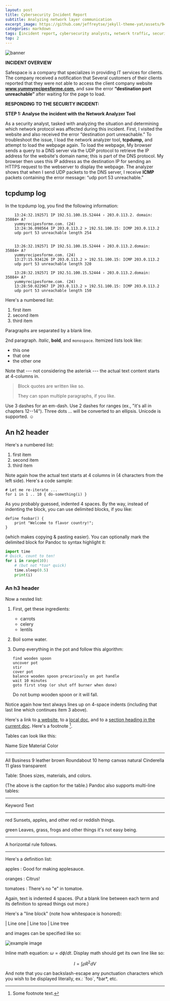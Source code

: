 ```yaml
---
layout: post
title: Cybersecurity Incident Report
subtitle: Analyzing network layer communication
excerpt_image: https://github.com/jeffreytse/jekyll-theme-yat/assets/9413601/2ed22d49-90b1-4f7e-8e8f-b77b21dee505
categories: markdown
tags: [incident report, cybersecurity analysts, network traffic, security risks, malicious traffic]
top: 2
---
```


![banner](https://github.com/jeffreytse/jekyll-theme-yat/assets/9413601/2ed22d49-90b1-4f7e-8e8f-b77b21dee505)

**INCIDENT OVERVIEW**

Safespace is a company that specializes in providing IT services for clients. The company received a notification that Several customers of their clients reported that they were not able to access the client company website **www.yummyrecipesforme.com,** and saw the error **“destination port unreachable”** after waiting for the page to load. 

**RESPONDING TO THE SECURITY INCIDENT:**

**STEP 1: Analyse the incident with the Network Analyzer Tool**

As a security analyst, tasked with analyzing the situation and determining which network protocol was affected during this incident. First, I visited the website and also received the error “destination port unreachable.” To troubleshoot the issue, I load the network analyzer tool, **tcpdump,** and attempt to load the webpage again. 
To load the webpage, My browser sends a query to a DNS server via the UDP protocol to retrieve the IP address for the website's domain name; this is part of the DNS protocol. My browser then uses this IP address as the destination IP for sending an HTTPS request to the webserver to display the webpage. The analyzer shows that when I send UDP packets to the DNS server, I receive **ICMP** packets containing the error message: “udp port 53 unreachable.” 


tcpdump log
------------

In the tcpdump log, you find the following information:

        13:24:32.192571 IP 192.51.100.15.52444 › 203.0.113.2. domain: 35084+ A?
        yummyrecipesforme.com. (24)
        13:24:36.098564 IP 203.0.113.2 > 192.51.100.15: ICMP 203.0.113.2
        udp port 53 unreachable length 254

        
        13:26:32.192571 IP 192.51.100.15.52444 › 203.0.113.2.domain: 35084+ A?
        yummyrecipesforme.com. (24)
        13:27:15.934126 IP 203.0.113.2 > 192.51.100.15: ICMP 203.0.113.2
        udp port 53 unreachable length 320

        13:28:32.192571 IP 192.51.100.15.52444 › 203.0.113.2.domain: 35084+ A?
        yummyrecipesforme.com. (24)
        13:28:50.022967 IP 203.0.113.2 > 192.51.100.15: ICMP 203.0.113.2
        udp port 53 unreachable length 150
        
      

Here's a numbered list:

 1. first item
 2. second item
 3. third item

Paragraphs are separated by a blank line.

2nd paragraph. *Italic*, **bold**, and `monospace`. Itemized lists
look like:

  * this one
  * that one
  * the other one

Note that --- not considering the asterisk --- the actual text
content starts at 4-columns in.

> Block quotes are
> written like so.
>
> They can span multiple paragraphs,
> if you like.

Use 3 dashes for an em-dash. Use 2 dashes for ranges (ex., "it's all
in chapters 12--14"). Three dots ... will be converted to an ellipsis.
Unicode is supported. ☺



An h2 header
------------

Here's a numbered list:

 1. first item
 2. second item
 3. third item
    

Note again how the actual text starts at 4 columns in (4 characters
from the left side). Here's a code sample:

    # Let me re-iterate ...
    for i in 1 .. 10 { do-something(i) }


As you probably guessed, indented 4 spaces. By the way, instead of
indenting the block, you can use delimited blocks, if you like:

~~~
define foobar() {
    print "Welcome to flavor country!";
}
~~~

(which makes copying & pasting easier). You can optionally mark the
delimited block for Pandoc to syntax highlight it:

~~~python
import time
# Quick, count to ten!
for i in range(10):
    # (but not *too* quick)
    time.sleep(0.5)
    print(i)
~~~



### An h3 header ###

Now a nested list:

 1. First, get these ingredients:

      * carrots
      * celery
      * lentils

 2. Boil some water.

 3. Dump everything in the pot and follow
    this algorithm:

        find wooden spoon
        uncover pot
        stir
        cover pot
        balance wooden spoon precariously on pot handle
        wait 10 minutes
        goto first step (or shut off burner when done)

    Do not bump wooden spoon or it will fall.

Notice again how text always lines up on 4-space indents (including
that last line which continues item 3 above).

Here's a link to [a website](http://foo.bar), to a [local
doc](local-doc.html), and to a [section heading in the current
doc](#an-h2-header). Here's a footnote [^1].

[^1]: Some footnote text.

Tables can look like this:

Name           Size  Material      Color
------------- -----  ------------  ------------
All Business      9  leather       brown
Roundabout       10  hemp canvas   natural
Cinderella       11  glass         transparent

Table: Shoes sizes, materials, and colors.

(The above is the caption for the table.) Pandoc also supports
multi-line tables:

--------  -----------------------
Keyword   Text
--------  -----------------------
red       Sunsets, apples, and
          other red or reddish
          things.

green     Leaves, grass, frogs
          and other things it's
          not easy being.
--------  -----------------------

A horizontal rule follows.

***

Here's a definition list:

apples
  : Good for making applesauce.

oranges
  : Citrus!

tomatoes
  : There's no "e" in tomatoe.

Again, text is indented 4 spaces. (Put a blank line between each
term and  its definition to spread things out more.)

Here's a "line block" (note how whitespace is honored):

| Line one
|   Line too
| Line tree

and images can be specified like so:

![example image](https://user-images.githubusercontent.com/9413601/123900693-1d9ebd00-d99c-11eb-8e9e-cf7879187606.png "An exemplary image")

Inline math equation: $\omega = d\phi / dt$. Display
math should get its own line like so:

$$I = \int \rho R^{2} dV$$

And note that you can backslash-escape any punctuation characters
which you wish to be displayed literally, ex.: \`foo\`, \*bar\*, etc.
